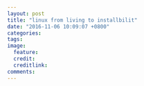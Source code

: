 ```yaml
---
layout: post
title: "linux from living to installbilit"
date: "2016-11-06 10:09:07 +0800"
categories: 
tags: 
image: 
  feature: 
  credit: 
  creditlink: 
comments: 
---
```


